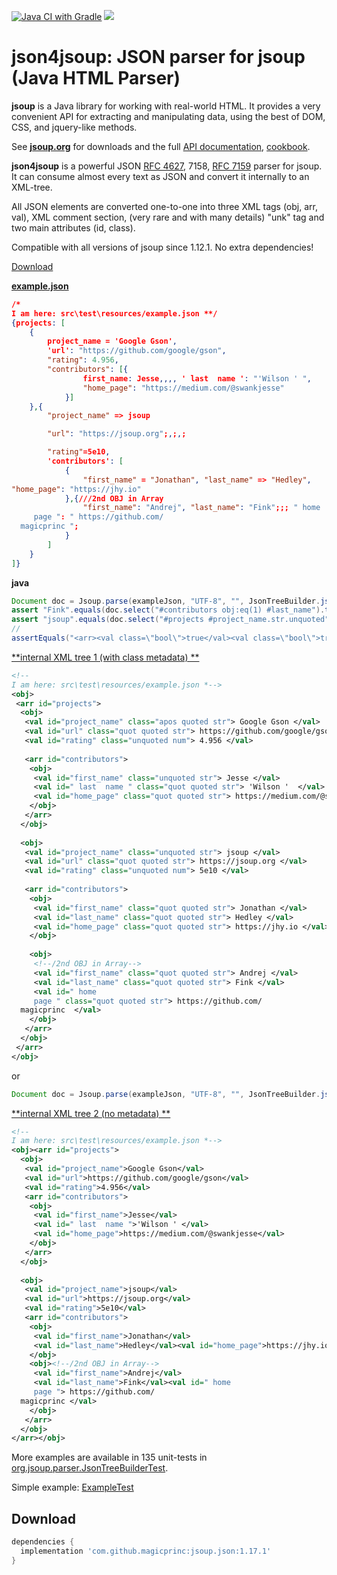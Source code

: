 [![Java CI with Gradle](https://github.com/magicprinc/jsoup.json/actions/workflows/gradle.yml/badge.svg)](https://github.com/magicprinc/jsoup.json/actions/workflows/gradle.yml) [![](https://jitpack.io/v/magicprinc/jsoup.json.svg)](https://jitpack.io/#magicprinc/jsoup.json)
# json4jsoup: JSON parser for jsoup (Java HTML Parser)

**jsoup** is a Java library for working with real-world HTML. It provides a very convenient API for extracting and manipulating data, using the best of DOM, CSS, and jquery-like methods.

See [**jsoup.org**](https://jsoup.org/) for downloads and the full [API documentation](https://jsoup.org/apidocs/), [cookbook](https://jsoup.org/cookbook/).

**json4jsoup** is a powerful JSON [RFC 4627](http://www.ietf.org/rfc/rfc4627.txt), 7158, [RFC 7159](http://www.ietf.org/rfc/rfc7159.txt) parser for jsoup.
It can consume almost every text as JSON and convert it internally to an XML-tree.

All JSON elements are converted one-to-one into three XML tags (obj, arr, val), XML comment section, (very rare and with many details) "unk" tag and two main attributes (id, class).

Compatible with all versions of jsoup since 1.12.1.
No extra dependencies!

[Download](https://github.com/magicprinc/jsoup.json/releases/latest)

[**example.json**](src/test/resources/example.json)
```json
/*
I am here: src\test\resources/example.json **/
{projects: [
	{
		project_name = 'Google Gson',
		'url': "https://github.com/google/gson",
		"rating": 4.956,
		"contributors": [{
				first_name: Jesse,,,, ' last  name ': "'Wilson ' ",
				"home_page": "https://medium.com/@swankjesse"
			}]
	},{
		"project_name" => jsoup

		"url": "https://jsoup.org";,;,;

		"rating"=5e10,
		'contributors': [
			{
				"first_name" = "Jonathan", "last_name" => "Hedley",
"home_page": "https://jhy.io"
			},{///2nd OBJ in Array
				"first_name": "Andrej", "last_name": "Fink";;; " home
     page ": " https://github.com/
  magicprinc ";
			}
		]
	}
]}
```
  
**java**
```java
Document doc = Jsoup.parse(exampleJson, "UTF-8", "", JsonTreeBuilder.jsonParser());
assert "Fink".equals(doc.select("#contributors obj:eq(1) #last_name").text());
assert "jsoup".equals(doc.select("#projects #project_name.str.unquoted").text());
//
assertEquals("<arr><val class=\"bool\">true</val><val class=\"bool\">true</val></arr>", JsonTreeBuilder.jsonToXml("[true, true]"));
``` 

[**internal XML tree 1 (with class metadata) **](src/test/resources/example1.xml)
```xml
<!--
I am here: src\test\resources/example.json *-->
<obj>
 <arr id="projects">
  <obj>
   <val id="project_name" class="apos quoted str"> Google Gson </val>
   <val id="url" class="quot quoted str"> https://github.com/google/gson </val>
   <val id="rating" class="unquoted num"> 4.956 </val>
   
   <arr id="contributors">
    <obj>
     <val id="first_name" class="unquoted str"> Jesse </val>
     <val id=" last  name " class="quot quoted str"> 'Wilson '  </val>
     <val id="home_page" class="quot quoted str"> https://medium.com/@swankjesse </val>
    </obj>
   </arr>
  </obj>
  
  <obj>
   <val id="project_name" class="unquoted str"> jsoup </val>
   <val id="url" class="quot quoted str"> https://jsoup.org </val>
   <val id="rating" class="unquoted num"> 5e10 </val>
   
   <arr id="contributors">
    <obj>
     <val id="first_name" class="quot quoted str"> Jonathan </val>
     <val id="last_name" class="quot quoted str"> Hedley </val>
     <val id="home_page" class="quot quoted str"> https://jhy.io </val>
    </obj>
    
    <obj>
     <!--/2nd OBJ in Array-->
     <val id="first_name" class="quot quoted str"> Andrej </val>
     <val id="last_name" class="quot quoted str"> Fink </val>
     <val id=" home
     page " class="quot quoted str"> https://github.com/
  magicprinc  </val>
    </obj>
   </arr>
  </obj>
 </arr>
</obj>
```

or
```java
Document doc = Jsoup.parse(exampleJson, "UTF-8", "", JsonTreeBuilder.jsonParser(false));//no extra info in attrs
```

[**internal XML tree 2 (no metadata) **](src/test/resources/example2.xml)
```xml
<!--
I am here: src\test\resources/example.json *-->
<obj><arr id="projects">
  <obj>
   <val id="project_name">Google Gson</val>
   <val id="url">https://github.com/google/gson</val>
   <val id="rating">4.956</val>
   <arr id="contributors">
    <obj>
     <val id="first_name">Jesse</val>
     <val id=" last  name ">'Wilson ' </val>
     <val id="home_page">https://medium.com/@swankjesse</val>
    </obj>
   </arr>
  </obj>
  
  <obj>
   <val id="project_name">jsoup</val>
   <val id="url">https://jsoup.org</val>
   <val id="rating">5e10</val>
   <arr id="contributors">
    <obj>
     <val id="first_name">Jonathan</val>
     <val id="last_name">Hedley</val><val id="home_page">https://jhy.io</val>
    </obj>
    <obj><!--/2nd OBJ in Array-->
     <val id="first_name">Andrej</val>
     <val id="last_name">Fink</val><val id=" home
     page "> https://github.com/
  magicprinc </val>
    </obj>
   </arr>
  </obj>
</arr></obj>
```

More examples are available in 135 unit-tests in [org.jsoup.parser.JsonTreeBuilderTest](/src/test/java/org/jsoup/parser/JsonTreeBuilderTest.java).

Simple example: [ExampleTest](/src/test/java/example/ExampleTest.java)

## Download

```gradle
dependencies {
  implementation 'com.github.magicprinc:jsoup.json:1.17.1'
}
```
